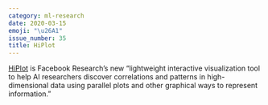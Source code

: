 ```yaml
---
category: ml-research
date: 2020-03-15
emoji: "\u26A1"
issue_number: 35
title: HiPlot
---
```


️[HiPlot](https://github.com/facebookresearch/hiplot?utm_campaign=Dynamically%20Typed&utm_medium=email&utm_source=Revue%20newsletter) is Facebook Research’s new “lightweight interactive visualization tool to help AI researchers discover correlations and patterns in high-dimensional data using parallel plots and other graphical ways to represent information.”